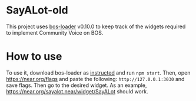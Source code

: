 # SayALot-old
This project uses [bos-loader](https://github.com/near/bos-loader) v0.10.0 to keep track of the widgets required to implement Community Voice on BOS. 

# How to use
To use it, download bos-loader as [instructed](https://github.com/near/bos-loader/releases/tag/v0.10.0) and run `npm start`. Then, open https://near.org/flags and paste the following: `http://127.0.0.1:3030` and save flags. Then go to the desired widget. As an example, https://near.org/sayalot.near/widget/SayALot should work.